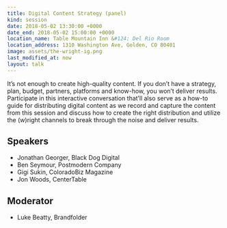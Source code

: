 ```yaml
---
title: Digital Content Strategy (panel)
kind: session
date: 2018-05-02 13:30:00 +0000
date_end: 2018-05-02 15:00:00 +0000
location_name: Table Mountain Inn &#124; Del Rio Room
location_address: 1310 Washington Ave, Golden, CO 80401
image: assets/the-wright-ig.png
last_modified_at: now
layout: talk
---
```

It’s not enough to create high-quality content. If you don’t have a strategy, plan, budget, partners, platforms and know-how, you won’t deliver results. Participate in this interactive conversation that’ll also serve as a how-to guide for distributing digital content as we record and capture the content from this session and discuss how to create the right distribution and utilize the (w)right channels to break through the noise and deliver results.

## Speakers

* Jonathan Georger, Black Dog Digital
* Ben Seymour, Postmodern Company
* Gigi Sukin, ColoradoBiz Magazine
* Jon Woods, CenterTable

## Moderator

* Luke Beatty, Brandfolder